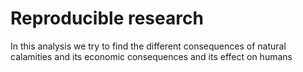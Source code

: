 # Reproducible research
In this analysis we try to find the different consequences of natural calamities and its economic consequences and its effect on humans
